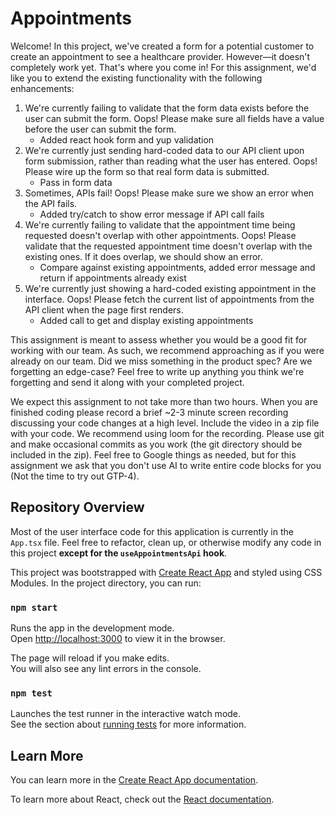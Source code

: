 # Appointments

Welcome! In this project, we've created a form for a potential customer to create an appointment to see a healthcare provider. However—it doesn't completely work yet. That's where you come in! For this assignment, we'd like you to extend the existing functionality with the following enhancements:

1. We're currently failing to validate that the form data exists before the user can submit the form. Oops! Please make sure all fields have a value before the user can submit the form.
    - Added react hook form and yup validation
2. We're currently just sending hard-coded data to our API client upon form submission, rather than reading what the user has entered. Oops! Please wire up the form so that real form data is submitted.
    - Pass in form data
3. Sometimes, APIs fail! Oops! Please make sure we show an error when the API fails.
    - Added try/catch to show error message if API call fails
4. We're currently failing to validate that the appointment time being requested doesn't overlap with other appointments. Oops! Please validate that the requested appointment time doesn't overlap with the existing ones. If it does overlap, we should show an error.
    - Compare against existing appointments, added error message and return if appointments already exist
5. We're currently just showing a hard-coded existing appointment in the interface. Oops! Please fetch the current list of appointments from the API client when the page first renders.
    - Added call to get and display existing appointments

This assignment is meant to assess whether you would be a good fit for working with our team. As such, we recommend approaching as if you were already on our team. Did we miss something in the product spec? Are we forgetting an edge-case? Feel free to write up anything you think we're forgetting and send it along with your completed project.

We expect this assignment to not take more than two hours. When you are finished coding please record a brief ~2-3 minute screen recording discussing your code changes at a high level. Include the video in a zip file with your code. We recommend using loom for the recording. Please use git and make occasional commits as you work (the git directory should be included in the zip). Feel free to Google things as needed, but for this assignment we ask that you don't use AI to write entire code blocks for you (Not the time to try out GTP-4).

## Repository Overview

Most of the user interface code for this application is currently in the `App.tsx` file. Feel free to refactor, clean up, or otherwise modify any code in this project **except for the `useAppointmentsApi` hook**.

This project was bootstrapped with [Create React App](https://github.com/facebook/create-react-app) and styled using CSS Modules. In the project directory, you can run:

### `npm start`

Runs the app in the development mode.\
Open [http://localhost:3000](http://localhost:3000) to view it in the browser.

The page will reload if you make edits.\
You will also see any lint errors in the console.

### `npm test`

Launches the test runner in the interactive watch mode.\
See the section about [running tests](https://facebook.github.io/create-react-app/docs/running-tests) for more information.

## Learn More

You can learn more in the [Create React App documentation](https://facebook.github.io/create-react-app/docs/getting-started).

To learn more about React, check out the [React documentation](https://reactjs.org/).
